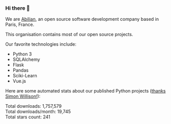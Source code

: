 ### Hi there 👋

We are [Abilian](https://abilian.com/), an open source software development company based in Paris, France.

This organisation contains most of our open source projects.

Our favorite technologies include:

- Python 3
- SQLAlchemy
- Flask
- Pandas
- Sciki-Learn
- Vue.js

Here are some automated stats about our published Python projects
([thanks Simon Willison!][sw-post]):

<!--marker-->
Total downloads: 1,757,579<br>
Total downloads/month: 19,745<br>
Total stars count: 241
<!--end-->

[sw-post]: https://simonwillison.net/2020/Jul/10/self-updating-profile-readme/